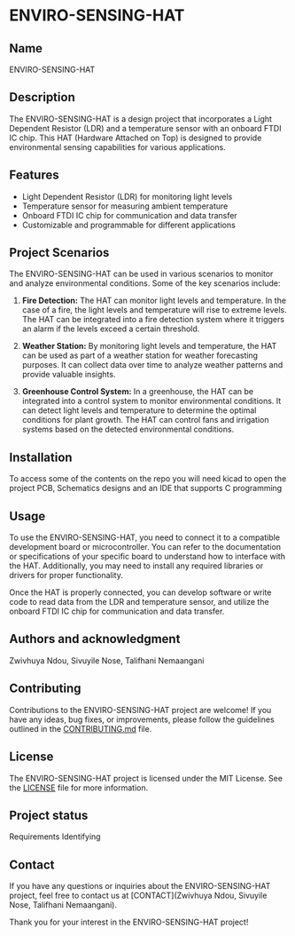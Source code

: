 # ENVIRO-SENSING-HAT


## Name
ENVIRO-SENSING-HAT

## Description

The ENVIRO-SENSING-HAT is a design project that incorporates a Light Dependent Resistor (LDR) and a temperature sensor with an onboard FTDI IC chip. This HAT (Hardware Attached on Top) is designed to provide environmental sensing capabilities for various applications.

## Features

- Light Dependent Resistor (LDR) for monitoring light levels
- Temperature sensor for measuring ambient temperature
- Onboard FTDI IC chip for communication and data transfer
- Customizable and programmable for different applications

## Project Scenarios

The ENVIRO-SENSING-HAT can be used in various scenarios to monitor and analyze environmental conditions. Some of the key scenarios include:

1. **Fire Detection:** The HAT can monitor light levels and temperature. In the case of a fire, the light levels and temperature will rise to extreme levels. The HAT can be integrated into a fire detection system where it triggers an alarm if the levels exceed a certain threshold.

2. **Weather Station:** By monitoring light levels and temperature, the HAT can be used as part of a weather station for weather forecasting purposes. It can collect data over time to analyze weather patterns and provide valuable insights.

3. **Greenhouse Control System:** In a greenhouse, the HAT can be integrated into a control system to monitor environmental conditions. It can detect light levels and temperature to determine the optimal conditions for plant growth. The HAT can control fans and irrigation systems based on the detected environmental conditions.

## Installation
To access some of the contents on the repo you will need kicad to open the project PCB, Schematics designs and an IDE that supports C programming

## Usage

To use the ENVIRO-SENSING-HAT, you need to connect it to a compatible development board or microcontroller. You can refer to the documentation or specifications of your specific board to understand how to interface with the HAT. Additionally, you may need to install any required libraries or drivers for proper functionality.

Once the HAT is properly connected, you can develop software or write code to read data from the LDR and temperature sensor, and utilize the onboard FTDI IC chip for communication and data transfer.

## Authors and acknowledgment

Zwivhuya Ndou, Sivuyile Nose, Talifhani Nemaangani

## Contributing

Contributions to the ENVIRO-SENSING-HAT project are welcome! If you have any ideas, bug fixes, or improvements, please follow the guidelines outlined in the [CONTRIBUTING.md](CONTRIBUTING.md) file.

## License

The ENVIRO-SENSING-HAT project is licensed under the MIT License. See the [LICENSE](LICENSE.md) file for more information.

## Project status
Requirements Identifying

## Contact

If you have any questions or inquiries about the ENVIRO-SENSING-HAT project, feel free to contact us at [CONTACT](Zwivhuya Ndou, Sivuyile Nose, Talifhani Nemaangani).

Thank you for your interest in the ENVIRO-SENSING-HAT project!
